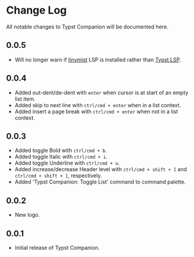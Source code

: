 # Change Log

All notable changes to Typst Companion will be documented here.

## 0.0.5

- Will no longer warn if [tinymist](https://github.com/Myriad-Dreamin/tinymist) LSP is installed rather than [Typst LSP](https://github.com/nvarner/typst-lsp).

## 0.0.4

- Added out-dent/de-dent with `enter` when cursor is at start of an empty list item.
- Added skip to next line with `ctrl/cmd + enter` when in a list context.
- Added insert a page break with `ctrl/cmd + enter` when not in a list context.
## 0.0.3

- Added toggle Bold with `ctrl/cmd + b`.
- Added toggle Italic with `ctrl/cmd + i`.
- Added toggle Underline with `ctrl/cmd + u`.
- Added increase/decrease Header level with `ctrl/cmd + shift + ]` and `ctrl/cmd + shift + ]`, respectively.
- Added 'Typst Companion: Toggle List' command to command palette.

## 0.0.2

- New logo.

## 0.0.1

- Initial release of Typst Companion.